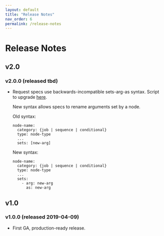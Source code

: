 ```yaml
---
layout: default
title: "Release Notes"
nav_order: 6
permalink: /release-notes
---
```


# Release Notes

## v2.0

### v2.0.0 (released tbd)

* Request specs use backwards-incompatible sets-arg-as syntax. Script to upgrade [here](https://github.com/square/spincycle/tree/master/util/reformat-yaml/).

  New syntax allows specs to rename arguments set by a node.

  Old syntax:
  ```
  node-name:
    category: {job | sequence | conditional}
    type: node-type
    ...
    sets: [new-arg]
  ```
  New syntax:
  ```
  node-name:
    category: {job | sequence | conditional}
    type: node-type
    ...
    sets:
      - arg: new-arg
        as: new-arg
  ```

## v1.0

### v1.0.0 (released 2019-04-09)

* First GA, production-ready release.
